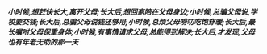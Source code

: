***小时候,想赶快长大,离开父母;长大后,想回家陪在父母身边;小时候,总骗父母说,学校要交钱;长大后,总骗父母说钱还够用;小时候,总烦父母唠叨吃饱穿暖;长大后,最长嘱咐父母保重身体;小时候,有事情请求父母,总能得到解决;长大后,才发现,父母也有年老无助的那一天***